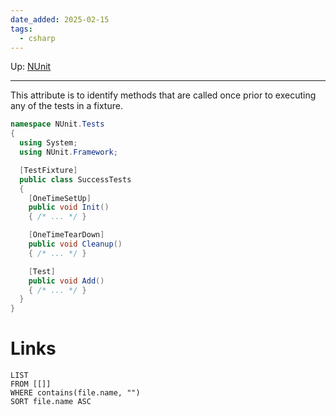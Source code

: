 ```yaml
---
date_added: 2025-02-15
tags:
  - csharp
---
```

Up: [NUnit](NUnit.md)
___
 This attribute is to identify methods that are called once prior to executing any of the tests in a fixture.
 
```csharp
namespace NUnit.Tests
{
  using System;
  using NUnit.Framework;

  [TestFixture]
  public class SuccessTests
  {
    [OneTimeSetUp]
    public void Init()
    { /* ... */ }

    [OneTimeTearDown]
    public void Cleanup()
    { /* ... */ }

    [Test]
    public void Add()
    { /* ... */ }
  }
}
```
# Links
```dataview
LIST
FROM [[]]
WHERE contains(file.name, "")
SORT file.name ASC
```
